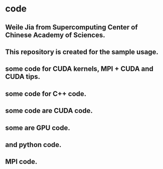 code
====
## Weile Jia from Supercomputing Center of Chinese Academy of Sciences.
##
## This repository is created for the sample usage.
## 

## some code for CUDA kernels, MPI + CUDA and CUDA tips. 
## some code for C++ code.
## some code are CUDA code.
## some are GPU code.
## and python code.
## MPI code.
